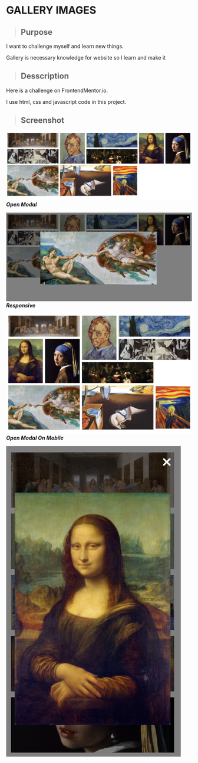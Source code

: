 # GALLERY IMAGES
> ## Purpose
I want to challenge myself and learn new things. 

Gallery is necessary knowledge for website so I learn and make it
> ## Desscription
Here is a challenge on FrontendMentor.io. 

I use html, css and javascript code in this project.

> ## Screenshot
![screnshot](./screenshot.PNG)
***Open Modal***

![screnshot](./screenshot-2.PNG)
***Responsive***

![screnshot](./screenshot-3.PNG)
***Open Modal On Mobile***

![screnshot](./screenshot-4.PNG)